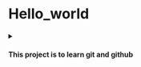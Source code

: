 # Hello_world

<details>
  <summary><h4>This project is to learn git and github</h4></summary>

<p>It will cut across all aspect so as to learn it indept</p>
</details>
